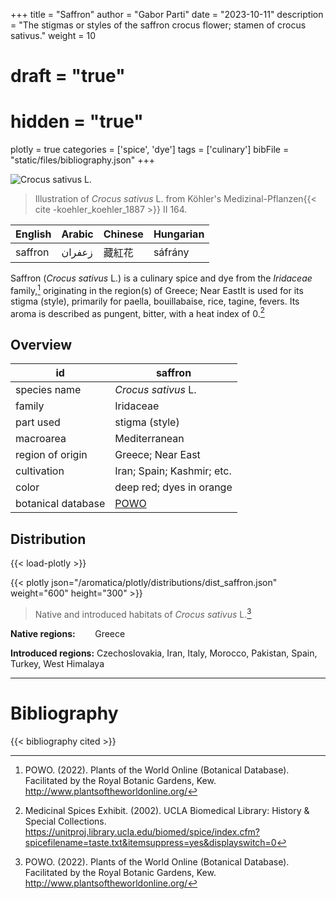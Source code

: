 +++
title = "Saffron"
author = "Gabor Parti"
date = "2023-10-11"
description = "The stigmas or styles of the saffron crocus flower; stamen of crocus sativus."
weight = 10
# draft = "true"
# hidden = "true"
plotly = true
categories = ['spice', 'dye']
tags = ['culinary']
bibFile = "static/files/bibliography.json"
+++

![*Crocus sativus* L.](/images/illustrations/saffron.png?width=25vw "Illustration of Crocus sativus from Köhler's Medizinal-Pflanzen")

>Illustration of *Crocus sativus* L. from Köhler's Medizinal-Pflanzen{{< cite -koehler_koehler_1887 >}} II 164.

|English|Arabic|Chinese|Hungarian|
|-------|------|-------|---------|
|saffron|زعفران|  藏紅花  | sáfrány |

Saffron (*Crocus sativus* L.) is a culinary spice and dye from the *Iridaceae* family,[^powo] originating in the region(s) of Greece; Near EastIt is used for its stigma (style), primarily for paella, bouillabaise, rice, tagine, fevers. Its aroma is described as pungent, bitter, with a heat index of 0.[^ucla_medicinal_2002]

## Overview

|        id        |                      saffron                      |
|------------------|---------------------------------------------------|
|   species name   |                *Crocus sativus* L.                |
|      family      |                     Iridaceae                     |
|     part used    |                   stigma (style)                  |
|     macroarea    |                   Mediterranean                   |
| region of origin |                 Greece; Near East                 |
|    cultivation   |             Iran; Spain; Kashmir; etc.            |
|       color      |              deep red; dyes in orange             |
|botanical database|[POWO](https://powo.science.kew.org/taxon/436688-1)|

## Distribution

{{< load-plotly >}}

{{< plotly json="/aromatica/plotly/distributions/dist_saffron.json" weight="600" height="300" >}}

>Native and introduced habitats of *Crocus sativus* L.[^powo]

**Native regions:** &nbsp; &nbsp; &nbsp; &nbsp;Greece

**Introduced regions:** Czechoslovakia, Iran, Italy, Morocco, Pakistan, Spain, Turkey, West Himalaya

[^powo]: POWO. (2022). Plants of the World Online (Botanical Database). Facilitated by the Royal Botanic Gardens, Kew. http://www.plantsoftheworldonline.org/
[^ucla_medicinal_2002]: Medicinal Spices Exhibit. (2002). UCLA Biomedical Library: History & Special Collections. https://unitproj.library.ucla.edu/biomed/spice/index.cfm?spicefilename=taste.txt&itemsuppress=yes&displayswitch=0



***

# Bibliography

{{< bibliography cited >}}

